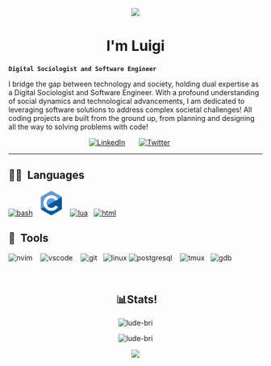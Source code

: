 <p align="center">
  <img src="https://capsule-render.vercel.app/api?type=venom&height=200&color=1fcf9a&text=Hello!&fontAlignY=73&animation=fadeIn&fontColor=f7fcfb" />
</p>
<h1 align="center"> I'm Luigi </h1>

**`Digital Sociologist and Software Engineer`**

I bridge the gap between technology and society, holding dual expertise as a Digital Sociologist and Software Engineer. With a profound understanding of social dynamics and technological advancements, I am dedicated to leveraging software solutions to address complex societal challenges! All coding projects are built from the ground up, from planning and designing all the way to solving problems with code!

<!-- Social icons section -->
<p align="center">
  <a href="https://www.linkedin.com/in/luigi-piantavinha/"><img width="32px" alt="LinkedIn" title="LinkedIn" src="https://i.imgur.com/yRpa1dQ.png"/></a>
  &#8287;&#8287;&#8287;&#8287;&#8287;
  <a href="https://twitter.com/DenverCoder1"><img width="32px" alt="Twitter" title="Twitter" src="https://i.imgur.com/AixJgnm.png"/></a>
  &#8287;&#8287;&#8287;&#8287;&#8287;
<!--   &#8287;&#8287;&#8287;&#8287;&#8287;
  <a href="http://eyl327.mywebcommunity.org/promos/"><img width="32px" alt="Free Stuff" title="Free gifts for you" src="https://i.imgur.com/0uVwkoZ.png"/></a> -->
</p>
<hr>
<h2> 👨‍💻 &nbsp;Languages </h2>
<p align="left" />
<a href="https://www.gnu.org/software/bash/"><img src="https://bashlogo.com/img/symbol/png/full_colored_light.png" alt="bash" width="50" height="50"/></a>&nbsp;&nbsp;
<a href="https://www.learn-c.org"><img src="https://raw.githubusercontent.com/devicons/devicon/master/icons/c/c-original.svg" alt="c" width="50" height="50"/></a>&nbsp;&nbsp;
<a href="https://www.lua.org"><img src="https://upload.wikimedia.org/wikipedia/commons/c/cf/Lua-Logo.svg" alt="lua" width="50" height="50"/></a>&nbsp;&nbsp; 
<a href="https://html.spec.whatwg.org"><img src="https://cdn-icons-png.flaticon.com/512/732/732212.png" alt="html" width="50" height="50"/> </a> </p>

<h2> 🧰 &nbsp;Tools </h2>
<p align="left">
<img src="https://cdn.jsdelivr.net/gh/devicons/devicon@latest/icons/neovim/neovim-original.svg" alt="nvim" width="50" height="50" /> </a>&nbsp;&nbsp;
<img src="https://cdn.jsdelivr.net/gh/devicons/devicon@latest/icons/vscode/vscode-original.svg" alt="vscode" width="50" height="50"/> </a>&nbsp;&nbsp;
<img src="https://www.vectorlogo.zone/logos/git-scm/git-scm-icon.svg" alt="git" width="50" height="50"/> </a>&nbsp;
<img src="https://icons.iconarchive.com/icons/dakirby309/simply-styled/256/OS-Linux-icon.png" alt="linux" width="50" height="50"/> </a>
<img src="https://upload.wikimedia.org/wikipedia/commons/2/29/Postgresql_elephant.svg" alt="postgresql" width="50" height="50"/> </a>&nbsp;&nbsp; 
<img src="https://cdn.worldvectorlogo.com/logos/tmux.svg" alt="tmux" width="50" height="50"/>&nbsp;&nbsp;
<img src="https://upload.wikimedia.org/wikipedia/commons/8/83/The_GNU_logo.png" alt="gdb" width="50" height="50"/> </a>&nbsp;&nbsp; 
</p>

<br>

<h2 align="center"> &nbsp;📊Stats! </h2>
<p align="center"> <img src="https://github-readme-stats.vercel.app/api?username=lude-bri&show_icons=true&locale=en&theme=vue-dark" alt="lude-bri" /> </p>
<p align="center"> <img src="https://github-readme-stats.vercel.app/api/top-langs?username=lude-bri&show_icons=true&locale=en&theme=vue-dark&layout=compact" alt="lude-bri" /> </p>

<p align="center">
  <img src="https://capsule-render.vercel.app/api?type=waving&height=200&color=1fcf9a&text=See%20More!&section=footer&fontAlignY=69&animation=fadeIn&fontColor=f7fcfb" />
</p>
